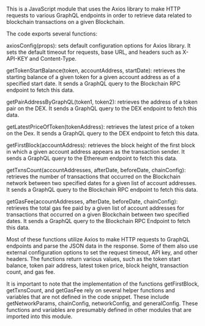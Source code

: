 This is a JavaScript module that uses the Axios library to make HTTP requests to various GraphQL endpoints in order to retrieve data related to blockchain transactions on a given Blockchain. 

The code exports several functions:

axiosConfig(props): sets default configuration options for Axios library. It sets the default timeout for requests, base URL, and headers such as X-API-KEY and Content-Type.

getTokenStartBalance(token, accountAddress, startDate): retrieves the starting balance of a given token for a given account address as of a specified start date. It sends a GraphQL query to the Blockchain RPC endpoint to fetch this data.

getPairAddressByGraphQL(token1, token2): retrieves the address of a token pair on the DEX. It sends a GraphQL query to the DEX endpoint to fetch this data.

getLatestPriceOfToken(tokenAddress): retrieves the latest price of a token on the Dex. It sends a GraphQL query to the DEX endpoint to fetch this data.

getFirstBlock(accountAddress): retrieves the block height of the first block in which a given account address appears as the transaction sender. It sends a GraphQL query to the Ethereum endpoint to fetch this data.

getTxnsCount(accountAddresses, afterDate, beforeDate, chainConfig): retrieves the number of transactions that occurred on the Blockchain network between two specified dates for a given list of account addresses. It sends a GraphQL query to the Blockchain RPC endpoint to fetch this data.

getGasFee(accountAddresses, afterDate, beforeDate, chainConfig): retrieves the total gas fee paid by a given list of account addresses for transactions that occurred on a given Blockchain between two specified dates. It sends a GraphQL query to the Blockchain RPC Endpoint to fetch this data.

Most of these functions utilize Axios to make HTTP requests to GraphQL endpoints and parse the JSON data in the response. Some of them also use external configuration options to set the request timeout, API key, and other headers. The functions return various values, such as the token start balance, token pair address, latest token price, block height, transaction count, and gas fee.

It is important to note that the implementation of the functions getFirstBlock, getTxnsCount, and getGasFee rely on several helper functions and variables that are not defined in the code snippet. These include getNetworkParams, chainConfig, networkConfig, and generalConfig. These functions and variables are presumably defined in other modules that are imported into this module.
